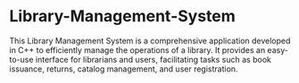 # Library-Management-System
This Library Management System is a comprehensive application developed in C++ to efficiently manage the operations of a library. It provides an easy-to-use interface for librarians and users, facilitating tasks such as book issuance, returns, catalog management, and user registration.
